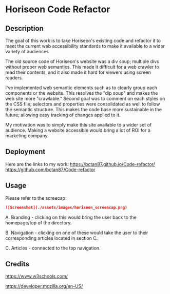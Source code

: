 # Horiseon Code Refactor

## Description 

The goal of this work is to take Horiseon's existing code and refactor it to meet the current web accessibility standards to make it available to a wider variety of audiences 

The old source code of Horiseon's website was a div soup; multiple divs without proper web semantics. This made it difficult for a web crawler to read their contents, and it also made it hard for viewers using screen readers. 

I've implemented web semantic elements such as <segment> to clearly group each components or the website. This resolves the "dip soup" and makes the web site more "crawlable." Second goal was to comment on each styles on the CSS file; selectors and properties were consolidated as well to follow the semantic structure. This makes the code base more sustainable in the future; allowing easy tracking of changes applied to it.

My motivation was to simply make this site available to a wider set of audience. Making a website accessible would bring a lot of ROI for a marketing company. 

## Deployment
Here are the links to my work: 
https://bctan87.github.io/Code-refactor/
https://github.com/bctan87/Code-refactor

## Usage 
Please refer to the screecap: 
```md
![Screenshot](./assets/images/horiseon_screencap.png)
```
A. Branding - clicking on this would bring the user back to the homepage/top of the directory.

B. Navigation - clicking on one of these would take the user to their corresponding articles located in section C.

C. Articles - connected to the top navigation.

## Credits
https://www.w3schools.com/

https://developer.mozilla.org/en-US/



